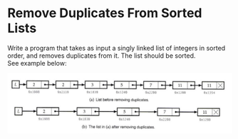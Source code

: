 # Remove Duplicates From Sorted Lists

Write a program that takes as input a singly linked list of integers in sorted order, and removes duplicates from it. The list should be sorted.  
See example below:

![Remove Duplicates From Sorted Lists](../../../assets/remove_dups_from_sorted_list.png)



